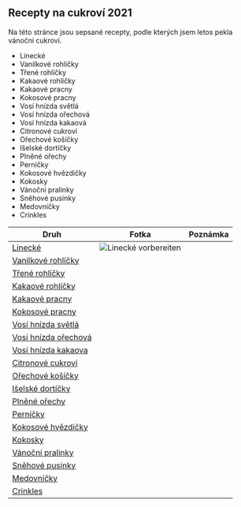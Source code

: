 ## Recepty na cukroví 2021

Na této stránce jsou sepsané recepty, podle kterých jsem letos pekla vánoční cukroví.

- Linecké
- Vanilkové rohlíčky
- Třené rohlíčky
- Kakaové rohlíčky
- Kakaové pracny
- Kokosové pracny
- Vosí hnízda světlá
- Vosí hnízda ořechová
- Vosí hnízda kakaová
- Citronové cukroví
- Ořechové košíčky
- Išelské dortíčky
- Plněné ořechy
- Perníčky
- Kokosové hvězdičky
- Kokosky
- Vánoční pralinky
- Sněhové pusinky
- Medovníčky
- Crinkles

| Druh                                                       | Fotka     | Poznámka   |
|------------------------------------------------------------|-----------|------------|
| [Linecké](druhy/linecke)                           | ![Linecké vorbereiten](/img/linecke.JPG)|            |
| [Vanilkové rohlíčky](druhy/vanilkove_rohlicky)     |           |            |
| [Třené rohlíčky](druhy/trene_rohlicky)             |           |            |
| [Kakaové rohlíčky](druhy/kakaove_rohlicky)         |           |            |
| [Kakaové pracny](druhy/kakaove_pracny)             |           |            |
| [Kokosové pracny](druhy/kokosove_pracny)           |           |            |
| [Vosí hnízda světlá](druhy/vosi_hnizda_svetla)     |           |            |
| [Vosí hnízda ořechová](druhy/vosi_hnizda_orechova) |           |            |
| [Vosí hnízda kakaova](druhy/vosi_hnizda_kakaova)   |           |            |
| [Citronové cukroví](druhy/citronove_cukrovi)       |           |            |
| [Ořechové košíčky](druhy/orechove_kosicky)         |           |            |
| [Išelské dortíčky](druhy/iselske_dorticky)         |           |            |
| [Plněné ořechy](druhy/plnene_orechy)               |           |            |
| [Perníčky](druhy/pernicky)                         |           |            |
| [Kokosové hvězdičky](druhy/kokosove_hvezdicky)     |           |            |
| [Kokosky](druhy/kokosky)                           |           |            |
| [Vánoční pralinky](druhy/vanocni_cukrovi)          |           |            |
| [Sněhové pusinky](druhy/snehove_pusinky)           |           |            |
| [Medovníčky](druhy/medovnicky)                     |           |            |
| [Crinkles](druhy/crinkles)                         |           |            |














































































































































































































































































































































































































































































































































































































































































































































































































































































































